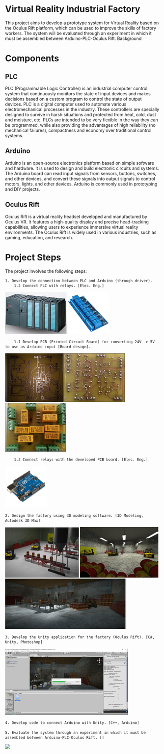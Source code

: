 # Virtual Reality Industrial Factory

This project aims to develop a prototype system for Virtual Reality based on the Oculus Rift platform, which can be used to improve the skills of factory workers. The system will be evaluated through an experiment in which it must be assembled between Arduino-PLC-Oculus Rift.
Background

# Components
## PLC

PLC (Programmable Logic Controller) is an industrial computer control system that continuously monitors the state of input devices and makes decisions based on a custom program to control the state of output devices. PLC is a digital computer used to automate various electromechanical processes in the industry. These controllers are specially designed to survive in harsh situations and protected from heat, cold, dust and moisture, etc. PLCs are intended to be very flexible in the way they can be programmed, while also providing the advantages of high reliability (no mechanical failures), compactness and economy over traditional control systems. 

## Arduino

Arduino is an open-source electronics platform based on simple software and hardware. It is used to design and build electronic circuits and systems. The Arduino board can read input signals from sensors, buttons, switches, and other devices, and convert these signals into output signals to control motors, lights, and other devices. Arduino is commonly used in prototyping and DIY projects.

## Oculus Rift

Oculus Rift is a virtual reality headset developed and manufactured by Oculus VR. It features a high-quality display and precise head-tracking capabilities, allowing users to experience immersive virtual reality environments. The Oculus Rift is widely used in various industries, such as gaming, education, and research.

# Project Steps

The project involves the following steps:

    1. Develop the connection between PLC and Arduino (through driver).
        1.2 Connect PLC with relays. [Elec. Eng.]
<img src="images/myPicture2.png" width="200"> <img src="images/myPicture1.png" width="135">
        
        1.1 Develop PCB (Printed Circuit Board) for converting 24V -> 5V to use as Arduino input [Board-design].
<img src="./images/myPicture7.png" width="190"><img src="./images/myPicture8.png" width="200"><img src="./images/myPicture9.png" width="198">

        1.2 Connect relays with the developed PCB board. [Elec. Eng.]
 <img src="./images/arduino.jpg" width="135"> 

    2. Design the factory using 3D modeling software. [3D Modeling, Autodesk 3D Max]
<img src="./images/myPicture5.png" width="240"> <img src="./images/myPicture6.png" width="255"> <img src="./images/picture4.png" width="392">
    
    3. Develop the Unity application for the factory (Oculus Rift). [C#, Unity, Photoshop]
<img src="./images/myPicture4.png" 
width="400">

    4. Develop code to connect Arduino with Unity. [C++, Arduino]

    5. Evaluate the system through an experiment in which it must be assembled between Arduino-PLC-Oculus Rift. []

<img src="./images/vr_factory.gif" 
width="400">


